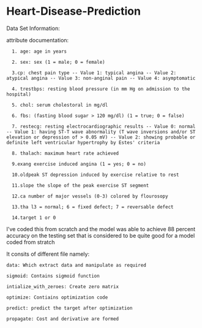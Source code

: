# Heart-Disease-Prediction

Data Set Information:

  attribute documentation: 
  
      1. age: age in years
      
      2. sex: sex (1 = male; 0 = female)
      
      3.cp: chest pain type -- Value 1: typical angina -- Value 2: atypical angina -- Value 3: non-anginal pain -- Value 4: asymptomatic 
      
      4. trestbps: resting blood pressure (in mm Hg on admission to the hospital) 
      
      5. chol: serum cholestoral in mg/dl
      
      6. fbs: (fasting blood sugar > 120 mg/dl) (1 = true; 0 = false)
      
      7. restecg: resting electrocardiographic results -- Value 0: normal -- Value 1: having ST-T wave abnormality (T wave inversions and/or ST elevation or depression of > 0.05 mV) -- Value 2: showing probable or definite left ventricular hypertrophy by Estes' criteria
      
      8. thalach: maximum heart rate achieved 
      
      9.exang exercise induced angina (1 = yes; 0 = no) 
      
      10.oldpeak ST depression induced by exercise relative to rest 
      
      11.slope the slope of the peak exercise ST segment 
      
      12.ca number of major vessels (0-3) colored by flourosopy 
      
      13.tha l3 = normal; 6 = fixed defect; 7 = reversable defect 
      
      14.target 1 or 0 
      
I've coded this from scratch and the model was able to achieve 88 percent accuracy on the testing set that is considered to be quite good for a model coded from stratch

  It consits of different file namely:
  
    data: Which extract data and manipulate as required
    
    sigmoid: Contains sigmoid function
   
    intialize_with_zeroes: Create zero matrix
   
    optimize: Contiains optimization code
   
    predict: predict the target after optimization
   
    propagate: Cost and derivative are formed

